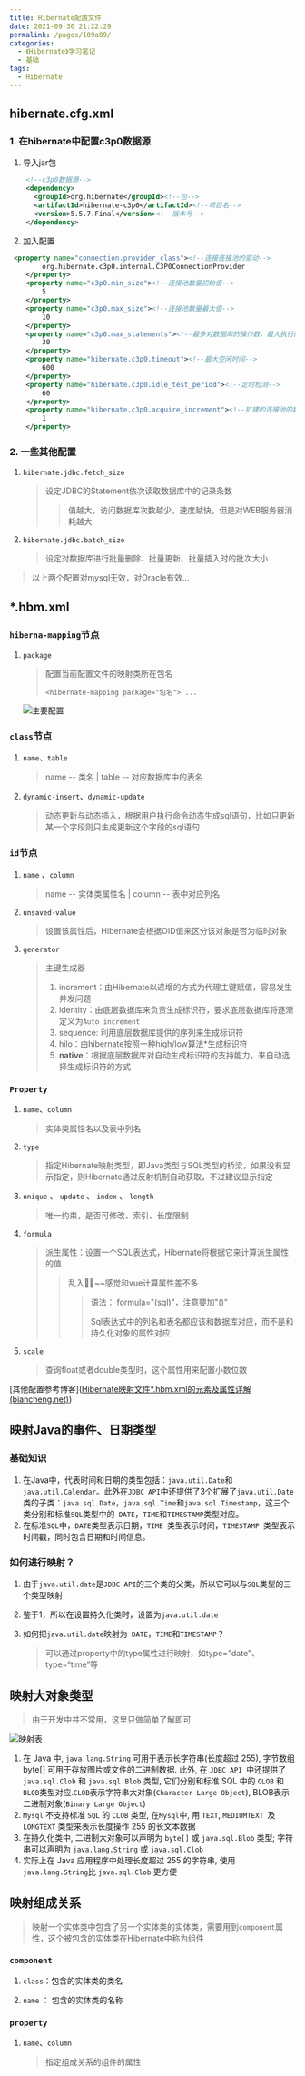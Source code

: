 ```yaml
---
title: Hibernate配置文件
date: 2021-09-30 21:22:29
permalink: /pages/109a89/
categories:
  - 《Hibernate》学习笔记
  - 基础
tags:
  - Hibernate
---
```


## hibernate.cfg.xml

### 1. 在hibernate中配置c3p0数据源

1.  导入jar包

   ```xml
       <!--c3p0数据源-->
       <dependency>
         <groupId>org.hibernate</groupId><!--包-->
         <artifactId>hibernate-c3p0</artifactId><!--项目名-->
         <version>5.5.7.Final</version><!--版本号-->
       </dependency>
   ```

   

2.  加入配置

   ```xml
   	<property name="connection.provider_class"><!--连接连接池的驱动-->
           org.hibernate.c3p0.internal.C3P0ConnectionProvider
       </property>
       <property name="c3p0.min_size"><!--连接池数量初始值-->
           5
       </property>
       <property name="c3p0.max_size"><!--连接池数量最大值-->
           10
       </property>
       <property name="c3p0.max_statements"><!--最多对数据库的操作数，最大执行的命令的个数-->
           30
       </property>
       <property name="hibernate.c3p0.timeout"><!--最大空闲时间-->
           600
       </property>
       <property name="hibernate.c3p0.idle_test_period"><!--定时检测-->
           60
       </property>
       <property name="hibernate.c3p0.acquire_increment"><!--扩建的连接池的数量（连接不够用的时候， 每次增加的连接数）-->
           1
       </property>
   ```

   

### 2. 一些其他配置

1. `hibernate.jdbc.fetch_size`

   > 设定JDBC的Statement依次读取数据库中的记录条数
   >
   > > 值越大，访问数据库次数越少，速度越快，但是对WEB服务器消耗越大

2. `hibernate.jdbc.batch_size`

   > 设定对数据库进行批量删除、批量更新、批量插入时的批次大小

> 以上两个配置对mysql无效，对Oracle有效...



## *.hbm.xml

### `hiberna-mapping`节点

1. `package`

   > 配置当前配置文件的映射类所在包名
   >
   > `<hibernate-mapping package="包名"> ... `

   ![主要配置]()

   

### `class`节点

1. `name`、`table`

   > name -- 类名  | table -- 对应数据库中的表名

2. `dynamic-insert`、`dynamic-update`

   > 动态更新与动态插入，根据用户执行命令动态生成sql语句，比如只更新某一个字段则只生成更新这个字段的sql语句

### `id`节点

1. `name` 、`column`

   >  name -- 实体类属性名  |  column -- 表中对应列名

2. `unsaved-value`

   > 设置该属性后，Hibernate会根据OID值来区分该对象是否为临时对象

3. `generator`

   > 主键生成器
   >
   > 1. increment：由Hibernate以递增的方式为代理主键赋值，容易发生并发问题
   > 2. identity：由底层数据库来负责生成标识符，要求底层数据库将逐渐定义为`Auto increment`
   > 3. sequence: 利用底层数据库提供的序列来生成标识符
   > 4. hilo：由hibernate按照一种high/low算法*生成标识符
   > 5. **native**：根据底层数据库对自动生成标识符的支持能力，来自动选择生成标识符的方式 

### `Property`

1. `name`、`column`

   > 实体类属性名以及表中列名

2. `type`

   > 指定Hibernate映射类型，即Java类型与SQL类型的桥梁，如果没有显示指定，则Hibernate通过反射机制自动获取，不过建议显示指定

3. `unique` 、 `update` 、 `index` 、 `length`

   > 唯一约束，是否可修改、索引、长度限制

4. `formula`

   > 派生属性：设置一个SQL表达式，Hibernate将根据它来计算派生属性的值
   >
   > > 乱入🤷‍♀️~~感觉和vue计算属性差不多
   > >
   > > > 语法： formula="(sql)"，注意要加"()"
   > > >
   > > > Sql表达式中的列名和表名都应该和数据库对应，而不是和持久化对象的属性对应

5. `scale`

   > 查询float或者double类型时，这个属性用来配置小数位数

[其他配置参考博客]([Hibernate映射文件*.hbm.xml的元素及属性详解 (biancheng.net)](http://c.biancheng.net/view/4177.html))



## 映射Java的事件、日期类型

### 基础知识

1. 在Java中，代表时间和日期的类型包括：`java.util.Date`和`java.util.Calendar`。此外在`JDBC API`中还提供了3个扩展了`java.util.Date`类的子类：`java.sql.Date`，`java.sql.Time`和`java.sql.Timestamp`，这三个类分别和标准`SQL`类型中的` DATE`，`TIME`和`TIMESTAMP`类型对应。
2. 在标准`SQL`中，`DATE`类型表示日期，`TIME `类型表示时间，`TIMESTAMP `类型表示时间戳，同时包含日期和时间信息。

### 如何进行映射？

1. 由于`java.util.date`是`JDBC API`的三个类的父类，所以它可以与`SQL`类型的三个类型映射

2. 鉴于1，所以在设置持久化类时，设置为`java.util.date`

3. 如何把`java.util.date`映射为` DATE`，`TIME`和`TIMESTAMP`？

   > 可以通过property中的type属性进行映射，如type="date"、type=“time”等



## 映射大对象类型

> 由于开发中并不常用，这里只做简单了解即可

![映射表](https://img-blog.csdn.net/20140531165528375)

1. 在 Java 中, `java.lang.String` 可用于表示长字符串(长度超过 255), 字节数组 byte[] 可用于存放图片或文件的二进制数据. 此外, 在 `JDBC API `中还提供了 `java.sql.Clob` 和 `java.sql.Blob` 类型, 它们分别和标准 SQL 中的 `CLOB` 和` BLOB `类型对应.` CLOB `表示字符串大对象(`Character Large Object`), BLOB表示二进制对象(`Binary Large Object`)
2. `Mysql` 不支持标准 `SQL` 的 `CLOB` 类型, 在` Mysql `中, 用 `TEXT`, `MEDIUMTEXT `及 `LONGTEXT` 类型来表示长度操作 255 的长文本数据
3. 在持久化类中, 二进制大对象可以声明为 `byte[]` 或 `java.sql.Blob` 类型; 字符串可以声明为 `java.lang.String` 或 `java.sql.Clob`
4. 实际上在 Java 应用程序中处理长度超过 255 的字符串, 使用` java.lang.String `比 `java.sql.Clob` 更方便



## 映射组成关系

> 映射一个实体类中包含了另一个实体类的实体类，需要用到`component`属性，这个被包含的实体类在Hibernate中称为组件

### `component`

1. `class`：包含的实体类的类名

2.  `name` ： 包含的实体类的名称

### `property`

1. `name`、`column`

   > 指定组成关系的组件的属性


